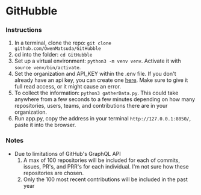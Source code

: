 # GitHubble

### Instructions

1. In a terminal, clone the repo: `git clone github.com/OwenMatsuda/GitHubble`
2. cd into the folder: `cd GitHubble`
3. Set up a virtual environment: `python3 -m venv venv`. Activate it with `source venv/bin/activate`.
4. Set the organization and API_KEY within the .env file. If you don't already have an api key, you can create one [here](https://github.com/settings/tokens). Make sure to give it full read access, or it might cause an error.
5. To collect the information: `python3 gatherData.py`. This could take anywhere from a few seconds to a few minutes depending on how many repositories, users, teams, and contributions there are in your organization.
6. Run app.py, copy the address in your terminal `http://127.0.0.1:8050/`, paste it into the browser.

### Notes

 - Due to limitations of GitHub's GraphQL API
     1. A max of 100 repositories will be included for each of commits, issues, PR's, and PRR's for each individual. I'm not sure how these repositories are chosen.
     2. Only the 100 most recent contributions will be included in the past year
